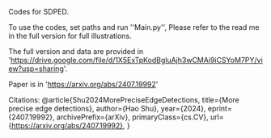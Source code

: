 Codes for SDPED.

To use the codes, set paths and run ''Main.py'', Please refer to the read me in the full version for full illustrations.

The full version and data are provided in 'https://drive.google.com/file/d/1X5ExTpKodBgluAjh3wCMAi9iCSYoM7PY/view?usp=sharing'.

Paper is in 'https://arxiv.org/abs/2407.19992'

Citations:
@article{Shu2024MorePreciseEdgeDetections,
      title={More precise edge detections}, 
      author={Hao Shu},
      year={2024},
      eprint={2407.19992},
      archivePrefix={arXiv},
      primaryClass={cs.CV},
      url={https://arxiv.org/abs/2407.19992}, 
}
